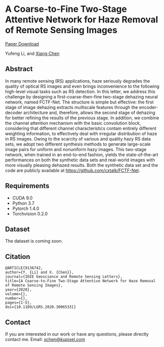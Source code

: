 # A Coarse-to-Fine Two-Stage Attentive Network for Haze Removal of Remote Sensing Images

[Paper Download](https://ieeexplore.ieee.org/document/9136742)

Yufeng Li, and [Xiang Chen](https://cxtalk.github.io/)

## Abstract
In many remote sensing (RS) applications, haze seriously degrades the quality of optical RS images and even brings inconvenience to the following high-level visual tasks such as RS detection. In this letter, we address this challenge by designing a first-coarse-then-fine two-stage dehazing neural network, named FCTF-Net. The structure is simple but effective: the first stage of image dehazing extracts multiscale features through the encoder-decoder architecture and, therefore, allows the second stage of dehazing for better refining the results of the previous stage. In addition, we combine the channel attention mechanism with the basic convolution block, considering that different channel characteristics contain entirely different weighting information, to effectively deal with irregular distribution of haze in RS images. Owing to the scarcity of various and quality hazy RS data sets, we adopt two different synthesis methods to generate large-scale image pairs for uniform and nonuniform hazy images. This two-stage network, when trained in an end-to-end fashion, yields the state-of-the-art performances on both the synthetic data sets and real-world images with more visually pleasing dehazed results. Both the synthetic data set and the code are publicly available at https://github.com/cxtalk/FCTF-Net.

## Requirements
- CUDA 9.0
- Python 3.7
- Pytorch 1.4.0
- Torchvision 0.2.0

## Dataset
The dataset is coming soon.

## Citation
```
@ARTICLE{9136742,  
author={Y. {Li} and X. {Chen}},  
journal={IEEE Geoscience and Remote Sensing Letters},   
title={A Coarse-to-Fine Two-Stage Attentive Network for Haze Removal of Remote Sensing Images},   
year={2020},  
volume={},  
number={},  
pages={1-5},  
doi={10.1109/LGRS.2020.3006533}}
```

## Contact

If you are interested in our work or have any questions, please directly contact me. Email: xchen@kupixel.com
